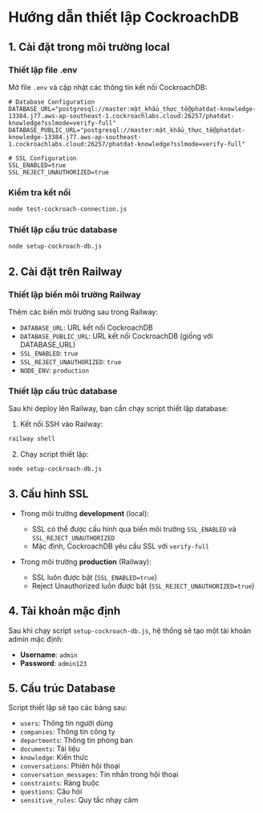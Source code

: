 # Hướng dẫn thiết lập CockroachDB

## 1. Cài đặt trong môi trường local

### Thiết lập file .env
Mở file `.env` và cập nhật các thông tin kết nối CockroachDB:

```env
# Database Configuration
DATABASE_URL="postgresql://master:mật_khẩu_thực_tế@phatdat-knowledge-13384.j77.aws-ap-southeast-1.cockroachlabs.cloud:26257/phatdat-knowledge?sslmode=verify-full"
DATABASE_PUBLIC_URL="postgresql://master:mật_khẩu_thực_tế@phatdat-knowledge-13384.j77.aws-ap-southeast-1.cockroachlabs.cloud:26257/phatdat-knowledge?sslmode=verify-full"

# SSL Configuration
SSL_ENABLED=true
SSL_REJECT_UNAUTHORIZED=true
```

### Kiểm tra kết nối
```bash
node test-cockroach-connection.js
```

### Thiết lập cấu trúc database
```bash
node setup-cockroach-db.js
```

## 2. Cài đặt trên Railway

### Thiết lập biến môi trường Railway
Thêm các biến môi trường sau trong Railway:

- `DATABASE_URL`: URL kết nối CockroachDB
- `DATABASE_PUBLIC_URL`: URL kết nối CockroachDB (giống với DATABASE_URL)
- `SSL_ENABLED`: `true`
- `SSL_REJECT_UNAUTHORIZED`: `true`
- `NODE_ENV`: `production`

### Thiết lập cấu trúc database
Sau khi deploy lên Railway, bạn cần chạy script thiết lập database:

1. Kết nối SSH vào Railway:
```bash
railway shell
```

2. Chạy script thiết lập:
```bash
node setup-cockroach-db.js
```

## 3. Cấu hình SSL

- Trong môi trường **development** (local):
  - SSL có thể được cấu hình qua biến môi trường `SSL_ENABLED` và `SSL_REJECT_UNAUTHORIZED`
  - Mặc định, CockroachDB yêu cầu SSL với `verify-full`

- Trong môi trường **production** (Railway):
  - SSL luôn được bật (`SSL_ENABLED=true`)
  - Reject Unauthorized luôn được bật (`SSL_REJECT_UNAUTHORIZED=true`)

## 4. Tài khoản mặc định

Sau khi chạy script `setup-cockroach-db.js`, hệ thống sẽ tạo một tài khoản admin mặc định:

- **Username**: `admin`
- **Password**: `admin123`

## 5. Cấu trúc Database

Script thiết lập sẽ tạo các bảng sau:

- `users`: Thông tin người dùng
- `companies`: Thông tin công ty
- `departments`: Thông tin phòng ban
- `documents`: Tài liệu
- `knowledge`: Kiến thức
- `conversations`: Phiên hội thoại
- `conversation_messages`: Tin nhắn trong hội thoại
- `constraints`: Ràng buộc
- `questions`: Câu hỏi
- `sensitive_rules`: Quy tắc nhạy cảm 